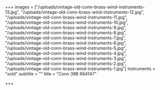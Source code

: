 +++
images = ["/uploads/vintage-old-conn-brass-wind-instruments-13.jpg", "/uploads/vintage-old-conn-brass-wind-instruments-12.jpg", "/uploads/vintage-old-conn-brass-wind-instruments-11.jpg", "/uploads/vintage-old-conn-brass-wind-instruments-10.jpg", "/uploads/vintage-old-conn-brass-wind-instruments-9.jpg", "/uploads/vintage-old-conn-brass-wind-instruments-8.jpg", "/uploads/vintage-old-conn-brass-wind-instruments-7.jpg", "/uploads/vintage-old-conn-brass-wind-instruments-6.jpg", "/uploads/vintage-old-conn-brass-wind-instruments-5.jpg", "/uploads/vintage-old-conn-brass-wind-instruments-4.jpg", "/uploads/vintage-old-conn-brass-wind-instruments-3.jpg", "/uploads/vintage-old-conn-brass-wind-instruments-2.jpg", "/uploads/vintage-old-conn-brass-wind-instruments-1.jpg"]
instruments = "sold"
subtitle = ""
title = "Conn 38B 664147"

+++
